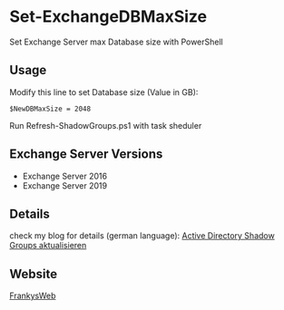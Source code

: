 # Set-ExchangeDBMaxSize
 Set Exchange Server max Database size with PowerShell

## Usage
 Modify this line to set Database size (Value in GB):
 
```
$NewDBMaxSize = 2048
 ```
 Run Refresh-ShadowGroups.ps1 with task sheduler

## Exchange Server Versions
 - Exchange Server 2016
 - Exchange Server 2019

## Details
check my blog for details (german language):
 [Active Directory Shadow Groups aktualisieren](https://www.frankysweb.de/exchange-2019-exchangestoredb-eventid-171-datenbank-lasst-sich-nicht-mounten/)

## Website
 [FrankysWeb](https://www.frankysweb.de/)
